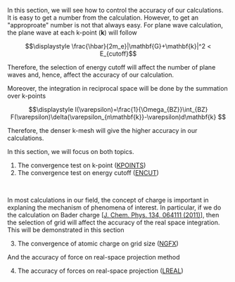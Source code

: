 In this section, we will see how to control the accuracy of our calculations. <br>
It is easy to get a number from the calculation. However, to get an "approproate" number is not that always easy. 
For plane wave calculation, the plane wave at each k-point ($\mathbf{k}$) will follow 

$$\displaystyle \frac{\hbar}{2m_e}|\mathbf{G}+\mathbf{k}|^2 < E_{cutoff}$$

Therefore, the selection of energy cutoff will affect the number of plane waves and, hence, affect the accuracy of our calculation. 

Moreover, the integration in reciprocal space will be done by the summation over k-points 

$$\displaystyle I(\varepsilon)=\frac{1}{\Omega_{BZ}}\int_{BZ} F(\varepsilon)\delta(\varepsilon_{n\mathbf{k}}-\varepsilon)d\mathbf{k} $$

Therefore, the denser k-mesh will give the higher accuracy in our calculations. 

In this section, we will focus on both topics. 

1. The convergence test on k-point ([KPOINTS](https://www.vasp.at/wiki/index.php/KPOINTS))
2. The convergence test on energy cutoff ([ENCUT](https://www.vasp.at/wiki/index.php/ENCUT))

<br>

In most calculations in our field, the concept of charge is important in explaning the mechanism 
of phenomena of interest. In particular, if we do the calculation on Bader charge 
[[J. Chem. Phys. 134, 064111 (2011)](https://doi.org/10.1063/1.3553716)], then the selection of grid will affect 
the accuracy of the real space integration. This will be demonstrated in this section 

3. The convergence of atomic charge on grid size ([NGFX](https://www.vasp.at/wiki/index.php/NGXF))

And the accuracy of force on real-space projection method 

4. The accuracy of forces on real-space projection ([LREAL](https://www.vasp.at/wiki/index.php/LREAL))


